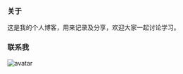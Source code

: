 ### 关于

这是我的个人博客，用来记录及分享，欢迎大家一起讨论学习。


### 联系我

![avatar](http://blogdata.zhaolibin.com/wechat/wechat_myqtdbj.jpg)

